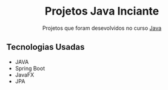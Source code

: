 <h1 align="center">Projetos Java Inciante</h1>

<p align="center">Projetos que foram desevolvidos no curso <a href="https://www.udemy.com/course/fundamentos-de-programacao-com-java/" target = "_blank">Java</a></p>

<h2>Tecnologias Usadas</h2>
<ul>
    <li>JAVA</li>
    <li>Spring Boot</li>
    <li>JavaFX</li>
    <li>JPA</li>
</ul>
